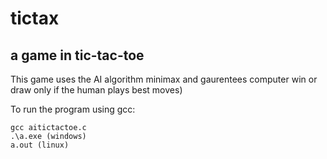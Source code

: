 # tictax
## a game in tic-tac-toe

This game uses the AI algorithm minimax and gaurentees computer win or draw only if the human plays best moves)

To run the program using gcc:
```
gcc aitictactoe.c
.\a.exe (windows)
a.out (linux)
```
